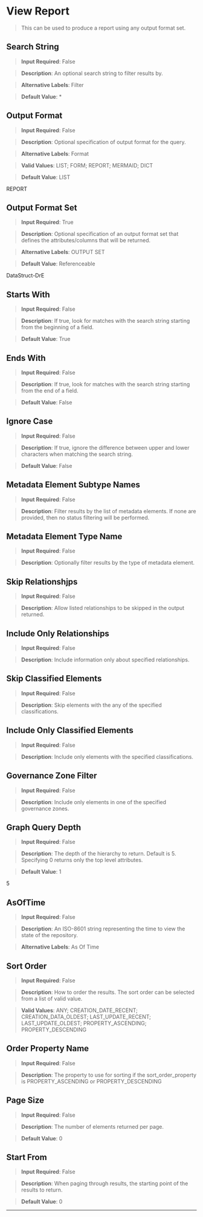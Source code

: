 # View Report
>	This can be used to produce a report using any output format set.

## Search String
>	**Input Required**: False

>	**Description**: An optional search string to filter results by.

>	**Alternative Labels**: Filter

>	**Default Value**: *


## Output Format
>	**Input Required**: False

>	**Description**: Optional specification of output format for the query.

>	**Alternative Labels**: Format

>	**Valid Values**: LIST; FORM; REPORT; MERMAID; DICT

>	**Default Value**: LIST

REPORT
## Output Format Set
>	**Input Required**: True

>	**Description**: Optional specification of an output format set that defines the attributes/columns that will be returned.

>	**Alternative Labels**: OUTPUT SET

>	**Default Value**: Referenceable

DataStruct-DrE

## Starts With
>	**Input Required**: False

>	**Description**: If true, look for matches with the search string starting from the beginning of  a field.

>	**Default Value**: True


## Ends With
>	**Input Required**: False

>	**Description**: If true, look for matches with the search string starting from the end of  a field.

>	**Default Value**: False


## Ignore Case
>	**Input Required**: False

>	**Description**: If true, ignore the difference between upper and lower characters when matching the search string.

>	**Default Value**: False


## Metadata Element Subtype Names
>	**Input Required**: False

>	**Description**: Filter results by the list of metadata elements. If none are provided, then no status filtering will be performed.


## Metadata Element Type Name
>	**Input Required**: False

>	**Description**: Optionally filter results by the type of metadata element.


## Skip Relationshjps
>	**Input Required**: False

>	**Description**: Allow listed relationships to be skipped in the output returned.


## Include Only Relationships
>	**Input Required**: False

>	**Description**: Include information only about specified relationships.


## Skip Classified Elements
>	**Input Required**: False

>	**Description**: Skip elements with the any of the specified classifications.


## Include Only Classified Elements
>	**Input Required**: False

>	**Description**: Include only elements with the specified classifications.


## Governance Zone Filter
>	**Input Required**: False

>	**Description**: Include only elements in one of the specified governance zones.


## Graph Query Depth
>	**Input Required**: False

>	**Description**: The depth of the hierarchy to return. Default is 5. Specifying 0 returns only the top level attributes. 

>	**Default Value**: 1

5
## AsOfTime
>	**Input Required**: False

>	**Description**: An ISO-8601 string representing the time to view the state of the repository.

>	**Alternative Labels**: As Of Time


## Sort Order
>	**Input Required**: False

>	**Description**: How to order the results. The sort order can be selected from a list of valid value.

>	**Valid Values**: ANY; CREATION_DATE_RECENT; CREATION_DATA_OLDEST; LAST_UPDATE_RECENT; LAST_UPDATE_OLDEST; PROPERTY_ASCENDING; PROPERTY_DESCENDING


## Order Property Name
>	**Input Required**: False

>	**Description**: The property to use for sorting if the sort_order_property is PROPERTY_ASCENDING or PROPERTY_DESCENDING


## Page Size
>	**Input Required**: False

>	**Description**: The number of elements returned per page.

>	**Default Value**: 0


## Start From
>	**Input Required**: False

>	**Description**: When paging through results, the starting point of the results to return.

>	**Default Value**: 0


  
---  
